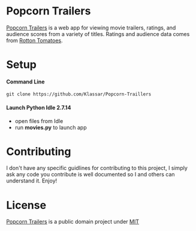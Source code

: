 # Popcorn Trailers
[Popcorn Trailers](https://github.com/Klassar/Popcorn-Traillers) is a web app for viewing movie trailers, ratings, and audience scores from a variety of titles. Ratings and audience data comes from [Rotton Tomatoes](https://www.rottentomatoes.com/).

# Setup
#### Command Line
```
git clone https://github.com/Klassar/Popcorn-Traillers
```

#### Launch Python Idle 2.7.14
- open files from Idle
- run **movies.py** to launch app

# Contributing
I don't have any specific guidlines for contributing to this project, I simply ask any code you contribute is well documented so I and others can understand it. Enjoy!

# License
[Popcorn Trailers]() is a public domain project under [MIT](https://mit-license.org/)
